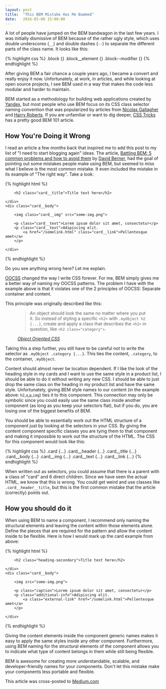 ```yaml
---
layout: post
title:  "This BEM Mistake Has Me Bummed"
date:   2016-03-08 15:00:00
---
```


A lot of people have jumped on the BEM bandwagon in the last few years. I was initially dismissive of BEM because of the rather ugly style, which uses double underscores (`__`) and double dashes (`--`) to separate the different parts of the class name. It looks like this:

{% highlight css %}
.block {}
.block__element {}
.block--modifier {}
{% endhighlight %}

After giving BEM a fair chance a couple years ago, I became a convert and really enjoy it now. Unfortunately, at work, in articles, and while looking at open source projects, I see BEM used in a way that makes the code less modular and harder to maintain.

BEM started as a methodology for building web applications created by [Yandex](https://en.bem.info/), but most people who use BEM focus on its CSS class selector naming convention that was popularized by articles from [Nicolas Gallagher](http://nicolasgallagher.com/about-html-semantics-front-end-architecture/) and [Harry Roberts](http://csswizardry.com/2013/01/mindbemding-getting-your-head-round-bem-syntax/). If you are unfamiliar or want to dig deeper, [CSS Tricks](https://css-tricks.com/bem-101/) has a pretty good BEM 101 article.

## How You're Doing it Wrong

I read an article a few months back that inspired me to add this post to my list of "I need to start blogging again" ideas. The article, [Battling BEM: 5 common problems and how to avoid them](https://medium.com/fed-or-dead/battling-bem-5-common-problems-and-how-to-avoid-them-5bbd23dee319#.z78in2cls) by [David Berner](https://twitter.com/davislurve), had the goal of pointing out some mistakes people make using BEM, but seemed to miss what I believe is the most common mistake. It even included the mistake in its example of "The right way". Take a look:

{% highlight html %}
<div class="card">
    <div class="card__header">

        <h2 class="card__title">Title text here</h2>

    </div>
    <div class="card__body">

        <img class="card__img" src="some-img.png">

        <p class="card__text">Lorem ipsum dolor sit amet, consectetur</p>
        <p class="card__text">Adipiscing elit.
            <a href="/somelink.html" class="card__link">Pellentesque amet</a>
        </p>

    </div>
</div>
{% endhighlight %}

Do you see anything wrong here? Let me explain.

[OOCSS](https://github.com/stubbornella/oocss/wiki) changed the way I write CSS forever. For me, BEM simply gives me a better way of naming my OOCSS patterns. The problem I have with the example above is that it violates one of the 2 principles of OOCSS: Separate container and content.

This principle was originally described like this:

<figure class="quote">
    <blockquote>
        <p>An object should look the same no matter where you put it. So instead of styling a specific <code class="inline-code">&lt;h2&gt;</code> with <code class="inline-code">.myObject h2 {...}</code>, create and apply a class that describes the <code class="inline-code">&lt;h2&gt;</code> in question, like <code class="inline-code">&lt;h2 class="category"&gt;</code>.</p>
    </blockquote>
    <figcaption class="source"><cite><a href="https://github.com/stubbornella/oocss/wiki#separate-container-and-content">Object Oriented CSS</a></cite></figcaption>
</figure>

Taking this a step further, you still have to be careful not to write the selector as `.myObject .category {...}`. This ties the content, `.category`, to the container, `.myObject`.

Content should almost never be location dependent. If I like the look of the heading style in my cards and I want to use the same style in a product list, I should be able to do it without writing any new CSS. I should be able to just drop the same class on the heading in my product list and have the same style. Unfortunately, giving BEM style names to our content (in the example above: `h2`,`a`,`p`,`img`) ties it to this component. This connection may only be symbolic since you could easily use the same class inside another component (as long as you keep your selectors flat), but if you do, you are losing one of the biggest benefits of BEM.

You should be able to essentially work out the HTML structure of a component just by looking at the selectors in your CSS. By giving the content component specific classes you are tying them to that component and making it impossible to work out the structure of the HTML. The CSS for this component would look like this:

{% highlight css %}
.card {...}
.card__header {...}
.card__title {...}
.card__body {...}
.card__img {...}
.card__text {...}
.card__link {...}
{% endhighlight %}

When written out as selectors, you could assume that there is a parent with a class of "card" and 6 direct children. Since we have seen the actual HTML, we know that this is wrong. You could get weird and use classes like `.card__header__title`, but this is the first common mistake that the article (correctly) points out.

## How you should do it

When using BEM to name a component, I recommend only naming the structural elements and leaving the content within those elements alone. Define the pieces that are required for the pattern and allow the content inside to be flexible. Here is how I would mark up the card example from above:

{% highlight html %}
<div class="card">
    <div class="card__header">

        <h2 class="heading-secondary">Title text here</h2>

    </div>
    <div class="card__body">

        <img src="some-img.png">

        <p class="caption">Lorem ipsum dolor sit amet, consectetur</p>        
        <p class="additional-info">Adipiscing elit.
            <a class="external-link" href="/somelink.html">Pellentesque amet</a>
        </p>

    </div>
</div>
{% endhighlight %}

Giving the content elements inside the component generic names makes it easy to apply the same styles inside any other component. Furthermore, using BEM naming for the structural elements of the component allows you to indicate what type of content belongs in them while still being flexible.

BEM is awesome for creating more understandable, scalable, and developer-friendly names for your components. Don't let this mistake make your components less portable and flexible.

This article was cross-posted to [Medium.com](https://medium.com/@yodasw16/this-bem-mistake-has-me-bummed-da4a846bae94#.d5utzufhm)
